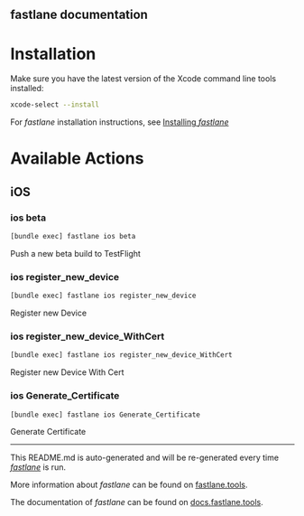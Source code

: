fastlane documentation
----

# Installation

Make sure you have the latest version of the Xcode command line tools installed:

```sh
xcode-select --install
```

For _fastlane_ installation instructions, see [Installing _fastlane_](https://docs.fastlane.tools/#installing-fastlane)

# Available Actions

## iOS

### ios beta

```sh
[bundle exec] fastlane ios beta
```

Push a new beta build to TestFlight

### ios register_new_device

```sh
[bundle exec] fastlane ios register_new_device
```

Register new Device

### ios register_new_device_WithCert

```sh
[bundle exec] fastlane ios register_new_device_WithCert
```

Register new Device With Cert

### ios Generate_Certificate

```sh
[bundle exec] fastlane ios Generate_Certificate
```

Generate Certificate

----

This README.md is auto-generated and will be re-generated every time [_fastlane_](https://fastlane.tools) is run.

More information about _fastlane_ can be found on [fastlane.tools](https://fastlane.tools).

The documentation of _fastlane_ can be found on [docs.fastlane.tools](https://docs.fastlane.tools).
